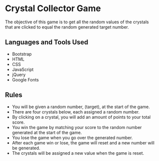 # Crystal Collector Game
The objective of this game is to get all the random values of the crystals that are clicked to equal the random generated target number.

## Languages and Tools Used
* Bootstrap
* HTML
* CSS
* JavaScript
* jQuery
* Google Fonts

## Rules
* You will be given a random number, (target), at the start of the game.
* There are four crystals below, each assigned a random number.
* By clicking on a crystal, you will add an amount of points to your total score.
* You win the game by matching your score to the random number generated at the start of the game.
* You lose the game when you go over the generated number.
* After each game win or lose, the game will reset and a new number will be generated.
* The crystals will be assigned a new value when the game is reset.
